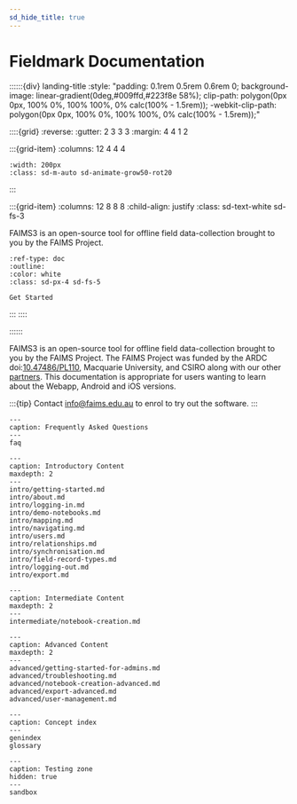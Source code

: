 ```yaml
---
sd_hide_title: true
---
```


# Fieldmark Documentation

    
::::::{div} landing-title
:style: "padding: 0.1rem 0.5rem 0.6rem 0; background-image: linear-gradient(0deg,#009ffd,#223f8e 58%); clip-path: polygon(0px 0px, 100% 0%, 100% 100%, 0% calc(100% - 1.5rem)); -webkit-clip-path: polygon(0px 0px, 100% 0%, 100% 100%, 0% calc(100% - 1.5rem));"

::::{grid}
:reverse:
:gutter: 2 3 3 3
:margin: 4 4 1 2

:::{grid-item}
:columns: 12 4 4 4

```{image} ./images/favicon-transparent.svg
:width: 200px
:class: sd-m-auto sd-animate-grow50-rot20
```
:::

:::{grid-item}
:columns: 12 8 8 8
:child-align: justify
:class: sd-text-white sd-fs-3

FAIMS3 is an open-source tool for offline field data-collection brought to you by the FAIMS Project. 

```{button-ref} intro/getting-started
:ref-type: doc
:outline:
:color: white
:class: sd-px-4 sd-fs-5

Get Started
```

:::
::::

::::::

FAIMS3 is an open-source tool for offline field data-collection brought to you by the FAIMS Project. The FAIMS Project was funded by the ARDC doi:[10.47486/PL110](https://dx.doi.org/10.47486/PL110), Macquarie University, and CSIRO along with our other [partners](https://faims.edu.au/partners). This documentation is appropriate for users wanting to learn about the Webapp, Android and iOS versions. 

:::{tip}
Contact [info@faims.edu.au](mailto:info@faims.edu.au) to enrol to try out the software.
:::

```{toctree}
---
caption: Frequently Asked Questions
---
faq
```

```{toctree}
---
caption: Introductory Content
maxdepth: 2
---
intro/getting-started.md
intro/about.md
intro/logging-in.md
intro/demo-notebooks.md
intro/mapping.md
intro/navigating.md
intro/users.md
intro/relationships.md
intro/synchronisation.md
intro/field-record-types.md
intro/logging-out.md
intro/export.md
```

```{toctree}
---
caption: Intermediate Content
maxdepth: 2
---
intermediate/notebook-creation.md
```

```{toctree}
---
caption: Advanced Content
maxdepth: 2
---
advanced/getting-started-for-admins.md
advanced/troubleshooting.md
advanced/notebook-creation-advanced.md
advanced/export-advanced.md
advanced/user-management.md
```

```{toctree}
---
caption: Concept index
---
genindex
glossary
```

```{toctree}
---
caption: Testing zone
hidden: true
---
sandbox
```